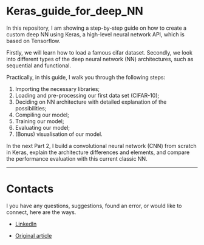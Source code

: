 # Keras_guide_for_deep_NN
In this repository, I am showing a step-by-step guide on how to create a custom deep NN using Keras, a high-level neural network API, which is based on Tensorflow.

Firstly, we will learn how to load a famous cifar dataset. Secondly, we look into different types of the deep neural network (NN) architectures, such as sequential and functional.

Practically, in this guide, I walk you through the following steps:
1. Importing the necessary libraries;
2. Loading and pre-processing our first data set (CIFAR-10); 
3. Deciding on NN architecture with detailed explanation of the possibilities;
4. Compiling our model;
5. Training our model;
6. Evaluating our model;
7. (Bonus) visualisation of our model.

In the next Part 2, I build a convolutional neural network (CNN) from scratch in Keras, explain the architecture differences and elements, and compare the performance evaluation with this current classic NN.

---

# Contacts

I you have any questions, suggestions, found an error, or would like to connect, here are the ways.

- [LinkedIn](https://www.linkedin.com/in/ruslan-brilenkov/)

- [Original article](https://medium.datadriveninvestor.com/practical-guide-to-keras-deep-neural-networks-nn-f21a7715124f)


